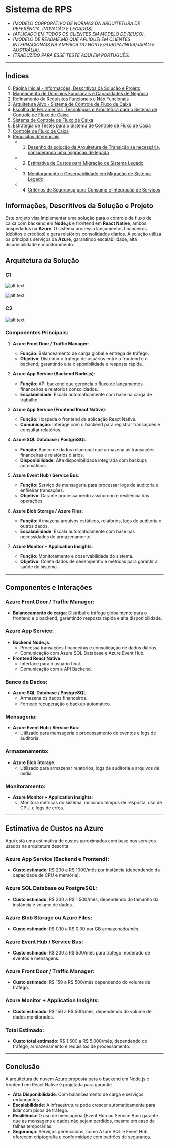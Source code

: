 # Sistema de RPS

- *(MODELO CORPORATIVO DE NORMAS DA ARQUITETURA DE REFERÊNCIA, INOVAÇÃO E LEGADOS).*
- *(APLICADO EM TODOS OS CLIENTES EM MODELO DE REUSO).* 
- *(MODELO DE README.MD QUE APLIQUEI EM CLIENTES INTERNACIONAIS NA AMERICA DO NORTE/EUROPA/INDIA/JAPÃO E AUSTRÁLIA).* 
- *(TRADUZIDO PARA ESSE TESTE AQUI EM PORTUGUÊS).*

---

## Índices

0. [Página Inícial - Informações, Descritivos da Solução e Projeto](#)
1. [Mapeamento de Domínios Funcionais e Capacidades de Negócio](https://github.com/kleberimeusp/desafio-arquiteto-solucao-ago2024/blob/main/Sistema%20de%20Controle%20de%20Fluxo%20de%20Caixa/C4%20Model%20Architect/1.%20Mapeamento%20de%20Dom%C3%ADnios%20Funcionais%20e%20Capacidades%20de%20Neg%C3%B3cio/README.md)
2. [Refinamento de Requisitos Funcionais e Não Funcionais](https://github.com/kleberimeusp/desafio-arquiteto-solucao-ago2024/blob/main/Sistema%20de%20Controle%20de%20Fluxo%20de%20Caixa/C4%20Model%20Architect/2.%20Requisitos%20Funcionais%20e%20N%C3%A3o-Funcionais/README.md)
3. [Arquitetura Alvo - Sistema de Controle de Fluxo de Caixa](https://github.com/kleberimeusp/desafio-arquiteto-solucao-ago2024/blob/main/Sistema%20de%20Controle%20de%20Fluxo%20de%20Caixa/C4%20Model%20Architect/3.%20Desenho%20da%20solu%C3%A7%C3%A3o%20completo%20(Arquitetura%20Alvo)/README.md)
4. [Escolha de Ferramentas, Tecnologias e Arquitetura para o Sistema de Controle de Fluxo de Caixa](https://github.com/kleberimeusp/desafio-arquiteto-solucao-ago2024/blob/main/Sistema%20de%20Controle%20de%20Fluxo%20de%20Caixa/C4%20Model%20Architect/4.%20Justificativa%20na%20decis%C3%A3o-escolha%20de%20ferramentas-tecnologias%20e%20de%20tipo%20de%20arquitetura/README.md)
5. [Sistema de Controle de Fluxo de Caixa](https://github.com/kleberimeusp/desafio-arquiteto-solucao-ago2024/blob/main/Sistema%20de%20Controle%20de%20Fluxo%20de%20Caixa/C4%20Model%20Architect/5.%20Pode%20ser%20feito%20na%20linguagem%20que%20voc%C3%AA%20domina/README.md)
6. [Estratégia de Testes para o Sistema de Controle de Fluxo de Caixa](https://github.com/kleberimeusp/desafio-arquiteto-solucao-ago2024/blob/main/Sistema%20de%20Controle%20de%20Fluxo%20de%20Caixa/C4%20Model%20Architect/6.%20Testes/README.md)
7. [Controle de Fluxo de Caixa](https://github.com/kleberimeusp/desafio-arquiteto-solucao-ago2024/blob/main/Sistema%20de%20Controle%20de%20Fluxo%20de%20Caixa/C4%20Model%20Architect/7.%20Hospedar%20em%20reposit%C3%B3rio%20publico%20(GitHub)/README.md)
8. [Requisitos diferenciais](#)
   - 1. [Desenho da solução da Arquitetura de Transição se necessária, considerando uma migração de legado](https://github.com/kleberimeusp/desafio-arquiteto-solucao-ago2024/blob/main/Sistema%20de%20Controle%20de%20Fluxo%20de%20Caixa/C4%20Model%20Architect/8.%20Requisitos%20diferenciais/1.%20Desenho%20da%20solu%C3%A7%C3%A3o%20da%20Arquitetura%20de%20Transi%C3%A7%C3%A3o%2C%20migra%C3%A7%C3%A3o%20do%20legado/README.md)
   - 2. [Estimativa de Custos para Migração de Sistema Legado](https://github.com/kleberimeusp/desafio-arquiteto-solucao-ago2024/tree/main/Sistema%20de%20Controle%20de%20Fluxo%20de%20Caixa/C4%20Model%20Architect/8.%20Requisitos%20diferenciais/2.%20Estimativa%20de%20custos%20com%20infraestrutura%20e%20licen%C3%A7as)
   - 3. [Monitoramento e Observabilidade em Migração de Sistema Legado](https://github.com/kleberimeusp/desafio-arquiteto-solucao-ago2024/blob/main/Sistema%20de%20Controle%20de%20Fluxo%20de%20Caixa/C4%20Model%20Architect/8.%20Requisitos%20diferenciais/1.%20Desenho%20da%20solu%C3%A7%C3%A3o%20da%20Arquitetura%20de%20Transi%C3%A7%C3%A3o%2C%20migra%C3%A7%C3%A3o%20do%20legado/README.md)
   - 4. [Critérios de Segurança para Consumo e Integração de Serviços](https://github.com/kleberimeusp/desafio-arquiteto-solucao-ago2024/blob/main/Sistema%20de%20Controle%20de%20Fluxo%20de%20Caixa/C4%20Model%20Architect/8.%20Requisitos%20diferenciais/4.%20Crit%C3%A9rios%20de%20seguran%C3%A7a%20para%20consumo%20(integra%C3%A7%C3%A3o)%20de%20servi%C3%A7os/README.md)


## Informações, Descritivos da Solução e Projeto

Este projeto visa implementar uma solução para o controle de fluxo de caixa com backend em **Node.js** e frontend em **React Native**, ambos hospedados na **Azure**. O sistema processa lançamentos financeiros (débitos e créditos) e gera relatórios consolidados diários. A solução utiliza os principais serviços da **Azure**, garantindo escalabilidade, alta disponibilidade e monitoramento.

## Arquitetura da Solução

### C1

![alt text](/Sistema%20de%20Controle%20de%20Fluxo%20de%20Caixa/C4%20Model%20Architect/0.%20default/10.%20C4/C1/structurizr-SystemContext-001%20(3).png)


![alt text](/Sistema%20de%20Controle%20de%20Fluxo%20de%20Caixa/C4%20Model%20Architect/0.%20default/10.%20C4/C1/structurizr-SystemContext-001%20(4).png)

### C2

![alt text](/Sistema%20de%20Controle%20de%20Fluxo%20de%20Caixa/C4%20Model%20Architect/0.%20default/10.%20C4/C2/structurizr-Container-001%20(5).png)

### Componentes Principais:

1. **Azure Front Door / Traffic Manager**:
   - **Função**: Balanceamento de carga global e entrega de tráfego.
   - **Objetivo**: Distribuir o tráfego de usuários entre o frontend e o backend, garantindo alta disponibilidade e resposta rápida.

2. **Azure App Service (Backend Node.js)**:
   - **Função**: API backend que gerencia o fluxo de lançamentos financeiros e relatórios consolidados.
   - **Escalabilidade**: Escala automaticamente com base na carga de trabalho.
   
3. **Azure App Service (Frontend React Native)**:
   - **Função**: Hospeda o frontend da aplicação React Native.
   - **Comunicação**: Interage com o backend para registrar transações e consultar relatórios.

4. **Azure SQL Database / PostgreSQL**:
   - **Função**: Banco de dados relacional que armazena as transações financeiras e relatórios diários.
   - **Disponibilidade**: Alta disponibilidade integrada com backups automáticos.

5. **Azure Event Hub / Service Bus**:
   - **Função**: Serviço de mensageria para processar logs de auditoria e enfileirar transações.
   - **Objetivo**: Garante processamento assíncrono e resiliência das operações.

6. **Azure Blob Storage / Azure Files**:
   - **Função**: Armazena arquivos estáticos, relatórios, logs de auditoria e outros dados.
   - **Escalabilidade**: Escala automaticamente com base nas necessidades de armazenamento.

7. **Azure Monitor + Application Insights**:
   - **Função**: Monitoramento e observabilidade do sistema.
   - **Objetivo**: Coleta dados de desempenho e métricas para garantir a saúde do sistema.

---

## Componentes e Interações

### Azure Front Door / Traffic Manager:
- **Balanceamento de carga**: Distribui o tráfego globalmente para o frontend e o backend, garantindo resposta rápida e alta disponibilidade.

### Azure App Service:
- **Backend Node.js**:
  - Processa transações financeiras e consolidação de dados diários.
  - Comunicação com Azure SQL Database e Azure Event Hub.
- **Frontend React Native**:
  - Interface para o usuário final.
  - Comunicação com a API Backend.

### Banco de Dados:
- **Azure SQL Database / PostgreSQL**:
  - Armazena os dados financeiros.
  - Fornece recuperação e backup automático.

### Mensageria:
- **Azure Event Hub / Service Bus**:
  - Utilizado para mensageria e processamento de eventos e logs de auditoria.

### Armazenamento:
- **Azure Blob Storage**:
  - Utilizado para armazenar relatórios, logs de auditoria e arquivos de mídia.

### Monitoramento:
- **Azure Monitor + Application Insights**:
  - Monitora métricas do sistema, incluindo tempos de resposta, uso de CPU, e logs de erros.

---

## Estimativa de Custos na Azure

Aqui está uma estimativa de custos aproximados com base nos serviços usados na arquitetura descrita:

### **Azure App Service (Backend e Frontend)**:
- **Custo estimado**: R$ 200 a R$ 1000/mês por instância (dependendo da capacidade de CPU e memória).

### **Azure SQL Database ou PostgreSQL**:
- **Custo estimado**: R$ 300 a R$ 1.500/mês, dependendo do tamanho da instância e volume de dados.

### **Azure Blob Storage ou Azure Files**:
- **Custo estimado**: R$ 0,10 a R$ 0,30 por GB armazenado/mês.

### **Azure Event Hub / Service Bus**:
- **Custo estimado**: R$ 200 a R$ 500/mês para tráfego moderado de eventos e mensagens.

### **Azure Front Door / Traffic Manager**:
- **Custo estimado**: R$ 150 a R$ 500/mês dependendo do volume de tráfego.

### **Azure Monitor + Application Insights**:
- **Custo estimado**: R$ 150 a R$ 500/mês, dependendo do volume de dados monitorados.

### **Total Estimado**:
- **Custo total estimado**: R$ 1.500 a R$ 5.000/mês, dependendo do tráfego, armazenamento e requisitos de processamento.

---

## Conclusão

A arquitetura de nuvem Azure proposta para o backend em Node.js e frontend em React Native é projetada para garantir:

- **Alta Disponibilidade**: Com balanceamento de carga e serviços redundantes.
- **Escalabilidade**: A infraestrutura pode crescer automaticamente para lidar com picos de tráfego.
- **Resiliência**: O uso de mensageria (Event Hub ou Service Bus) garante que as mensagens e dados não sejam perdidos, mesmo em caso de falhas temporárias.
- **Segurança**: Serviços gerenciados, como Azure SQL e Event Hub, oferecem criptografia e conformidade com padrões de segurança.

